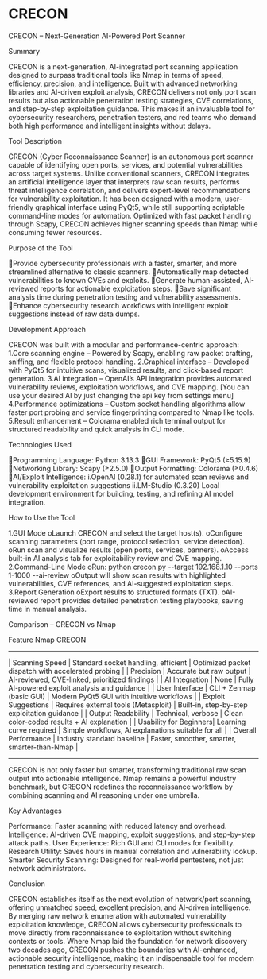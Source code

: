 # CRECON

CRECON – Next-Generation AI-Powered Port Scanner

Summary

CRECON is a next-generation, AI-integrated port scanning application designed to surpass traditional tools like Nmap in terms of speed, efficiency, precision, and intelligence. Built with advanced networking libraries and AI-driven exploit analysis, CRECON delivers not only port scan results but also actionable penetration testing strategies, CVE correlations, and step-by-step exploitation guidance. This makes it an invaluable tool for cybersecurity researchers, penetration testers, and red teams who demand both high performance and intelligent insights without delays.

Tool Description

CRECON (Cyber Reconnaissance Scanner) is an autonomous port scanner capable of identifying open ports, services, and potential vulnerabilities across target systems. Unlike conventional scanners, CRECON integrates an artificial intelligence layer that interprets raw scan results, performs threat intelligence correlation, and delivers expert-level recommendations for vulnerability exploitation.
It has been designed with a modern, user-friendly graphical interface using PyQt5, while still supporting scriptable command-line modes for automation. Optimized with fast packet handling through Scapy, CRECON achieves higher scanning speeds than Nmap while consuming fewer resources.

Purpose of the Tool

Provide cybersecurity professionals with a faster, smarter, and more streamlined alternative to classic scanners.
Automatically map detected vulnerabilities to known CVEs and exploits.
Generate human-assisted, AI-reviewed reports for actionable exploitation steps.
Save significant analysis time during penetration testing and vulnerability assessments.
Enhance cybersecurity research workflows with intelligent exploit suggestions instead of raw data dumps.

Development Approach

CRECON was built with a modular and performance-centric approach:
1.Core scanning engine – Powered by Scapy, enabling raw packet crafting, sniffing, and flexible protocol handling.
2.Graphical interface – Developed with PyQt5 for intuitive scans, visualized results, and click-based report generation.
3.AI integration – OpenAI’s API integration provides automated vulnerability reviews, exploitation workflows, and CVE mapping. [You can use your desired AI by just changing the api key from settings menu]
4.Performance optimizations – Custom socket handling algorithms allow faster port probing and service fingerprinting compared to Nmap like tools.
5.Result enhancement – Colorama enabled rich terminal output for structured readability and quick analysis in CLI mode.

Technologies Used

Programming Language: Python 3.13.3
GUI Framework: PyQt5 (≥5.15.9)
Networking Library: Scapy (≥2.5.0)
Output Formatting: Colorama (≥0.4.6)
AI/Exploit Intelligence:
i.OpenAI (0.28.1) for automated scan reviews and vulnerability exploitation suggestions
ii.LM-Studio (0.3.20) Local development environment for building, testing, and refining AI model integration.

How to Use the Tool

1.GUI Mode
oLaunch CRECON and select the target host(s).
oConfigure scanning parameters (port range, protocol selection, service detection).
oRun scan and visualize results (open ports, services, banners).
oAccess built-in AI analysis tab for exploitability review and CVE mapping.
2.Command-Line Mode
oRun:
python crecon.py --target 192.168.1.10 --ports 1-1000 --ai-review
oOutput will show scan results with highlighted vulnerabilities, CVE references, and AI-suggested exploitation steps.
3.Report Generation
oExport results to structured formats (TXT).
oAI-reviewed report provides detailed penetration testing playbooks, saving time in manual analysis.


Comparison – CRECON vs Nmap

Feature	Nmap	CRECON
________________________________________________________________________________________________________________________
|  Scanning Speed         |  Standard socket handling, efficient |	Optimized packet dispatch with accelerated probing  |
|  Precision              |	Accurate but raw output              |	AI-reviewed, CVE-linked, prioritized findings       |
|  AI Integration         |	None                                 |	Fully AI-powered exploit analysis and guidance      |
|  User Interface         |	CLI + Zenmap (basic GUI)             |	Modern PyQt5 GUI with intuitive workflows           |
|  Exploit Suggestions    |	Requires external tools (Metasploit) |	Built-in, step-by-step exploitation guidance        |
|  Output Readability     |	Technical, verbose                   |	Clean color-coded results + AI explanation          |
|  Usability for Beginners|	Learning curve required              |	Simple workflows, AI explanations suitable for all  |
|  Overall Performance    |	Industry standard baseline           |	Faster, smoother, smarter, smarter-than-Nmap        |
________________________________________________________________________________________________________________________

CRECON is not only faster but smarter, transforming traditional raw scan output into actionable intelligence. Nmap remains a powerful industry benchmark, but CRECON redefines the reconnaissance workflow by combining scanning and AI reasoning under one umbrella.

Key Advantages

Performance: Faster scanning with reduced latency and overhead.
Intelligence: AI-driven CVE mapping, exploit suggestions, and step-by-step attack paths.
User Experience: Rich GUI and CLI modes for flexibility.
Research Utility: Saves hours in manual correlation and vulnerability lookup.
Smarter Security Scanning: Designed for real-world pentesters, not just network administrators.

Conclusion

CRECON establishes itself as the next evolution of network/port scanning, offering unmatched speed, excellent precision, and AI-driven intelligence. By merging raw network enumeration with automated vulnerability exploitation knowledge, CRECON allows cybersecurity professionals to move directly from reconnaissance to exploitation without switching contexts or tools.
Where Nmap laid the foundation for network discovery two decades ago, CRECON pushes the boundaries with AI-enhanced, actionable security intelligence, making it an indispensable tool for modern penetration testing and cybersecurity research.

